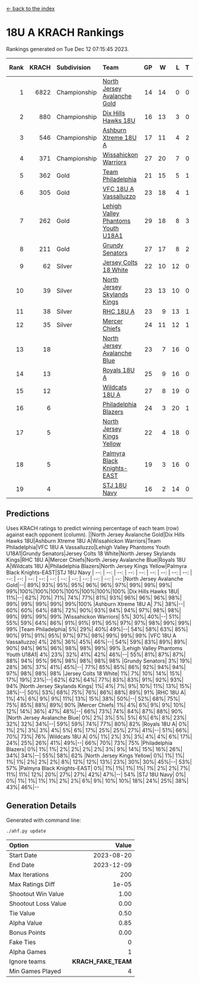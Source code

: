 [<- back to the index](readme.md)
# 18U A KRACH Rankings
Rankings generated on Tue Dec 12 07:15:45 2023.

Rank|KRACH|Subdivision|Team|GP|W|L|T|OTW|OTL|SoS|Exp Wins|Win Diff
---:|---:|:---|:---|---:|---:|---:|---:|---:|---:|---:|---:|---:
1|6822|Championship|[North Jersey Avalanche Gold](https://gamesheetstats.com/seasons/3659/teams/140737/schedule)|14|14|0|0|0|0|87|14.8|-0.0
2|880|Championship|[Dix Hills Hawks 18U](https://gamesheetstats.com/seasons/3659/teams/140731/schedule)|16|13|3|0|1|0|563|13.9|0.0
3|546|Championship|[Ashburn Xtreme 18U A](https://gamesheetstats.com/seasons/3659/teams/140730/schedule)|17|11|4|2|1|0|262|12.9|0.0
4|371|Championship|[Wissahickon Warriors](https://gamesheetstats.com/seasons/3659/teams/140748/schedule)|27|20|7|0|0|0|208|20.9|0.0
5|362|Gold|[Team Philadelphia](https://gamesheetstats.com/seasons/3659/teams/140745/schedule)|21|15|5|1|0|0|212|16.4|0.0
6|305|Gold|[VFC 18U A Vassalluzzo](https://gamesheetstats.com/seasons/3659/teams/140746/schedule)|23|18|4|1|2|1|120|19.4|0.0
7|262|Gold|[Lehigh Valley Phantoms Youth U18A1](https://gamesheetstats.com/seasons/3659/teams/140734/schedule)|29|18|8|3|0|0|203|20.4|0.0
8|211|Gold|[Grundy Senators](https://gamesheetstats.com/seasons/3659/teams/140732/schedule)|27|17|8|2|0|0|199|18.9|0.0
9|62|Silver|[Jersey Colts 18 White](https://gamesheetstats.com/seasons/3659/teams/140733/schedule)|22|10|12|0|0|2|1020|10.9|0.0
10|39|Silver|[North Jersey Skylands Kings](https://gamesheetstats.com/seasons/3659/teams/140739/schedule)|23|13|10|0|1|1|941|13.9|0.0
11|38|Silver|[RHC 18U A](https://gamesheetstats.com/seasons/3659/teams/140742/schedule)|23|9|13|1|0|1|186|10.4|0.0
12|35|Silver|[Mercer Chiefs](https://gamesheetstats.com/seasons/3659/teams/140735/schedule)|24|11|12|1|0|1|622|12.4|0.0
13|18||[North Jersey Avalanche Blue](https://gamesheetstats.com/seasons/3659/teams/140736/schedule)|23|7|16|0|0|1|170|7.9|0.0
14|13||[Royals 18U A](https://gamesheetstats.com/seasons/3659/teams/140743/schedule)|25|9|16|0|1|0|138|9.9|0.0
15|12||[Wildcats 18U A](https://gamesheetstats.com/seasons/3659/teams/140747/schedule)|27|8|19|0|2|1|800|8.9|0.0
16|6||[Philadelphia Blazers](https://gamesheetstats.com/seasons/3659/teams/140741/schedule)|24|3|20|1|0|3|191|4.4|0.0
17|5||[North Jersey Kings Yellow](https://gamesheetstats.com/seasons/3659/teams/140738/schedule)|22|4|18|0|1|0|667|4.9|0.0
18|5||[Palmyra Black Knights-EAST](https://gamesheetstats.com/seasons/3659/teams/140740/schedule)|19|3|16|0|2|0|150|3.9|0.0
19|4||[STJ 18U Navy](https://gamesheetstats.com/seasons/3659/teams/140744/schedule)|16|2|14|0|0|0|143|2.9|0.0

## Predictions
Uses KRACH ratings to predict winning percentage of each team (row) against each opponent (column).
||North Jersey Avalanche Gold|Dix Hills Hawks 18U|Ashburn Xtreme 18U A|Wissahickon Warriors|Team Philadelphia|VFC 18U A Vassalluzzo|Lehigh Valley Phantoms Youth U18A1|Grundy Senators|Jersey Colts 18 White|North Jersey Skylands Kings|RHC 18U A|Mercer Chiefs|North Jersey Avalanche Blue|Royals 18U A|Wildcats 18U A|Philadelphia Blazers|North Jersey Kings Yellow|Palmyra Black Knights-EAST|STJ 18U Navy
| --: | --: | --: | --: | --: | --: | --: | --: | --: | --: | --: | --: | --: | --: | --: | --: | --: | --: | --: | --: 
|North Jersey Avalanche Gold|--| 89%| 93%| 95%| 95%| 96%| 96%| 97%| 99%| 99%| 99%| 99%|100%|100%|100%|100%|100%|100%|100%
|Dix Hills Hawks 18U| 11%|--| 62%| 70%| 71%| 74%| 77%| 81%| 93%| 96%| 96%| 96%| 98%| 99%| 99%| 99%| 99%| 99%|100%
|Ashburn Xtreme 18U A|  7%| 38%|--| 60%| 60%| 64%| 68%| 72%| 90%| 93%| 94%| 94%| 97%| 98%| 98%| 99%| 99%| 99%| 99%
|Wissahickon Warriors|  5%| 30%| 40%|--| 51%| 55%| 59%| 64%| 86%| 91%| 91%| 91%| 95%| 97%| 97%| 98%| 99%| 99%| 99%
|Team Philadelphia|  5%| 29%| 40%| 49%|--| 54%| 58%| 63%| 85%| 90%| 91%| 91%| 95%| 97%| 97%| 98%| 99%| 99%| 99%
|VFC 18U A Vassalluzzo|  4%| 26%| 36%| 45%| 46%|--| 54%| 59%| 83%| 89%| 89%| 90%| 94%| 96%| 96%| 98%| 98%| 99%| 99%
|Lehigh Valley Phantoms Youth U18A1|  4%| 23%| 32%| 41%| 42%| 46%|--| 55%| 81%| 87%| 87%| 88%| 94%| 95%| 96%| 98%| 98%| 98%| 98%
|Grundy Senators|  3%| 19%| 28%| 36%| 37%| 41%| 45%|--| 77%| 85%| 85%| 86%| 92%| 94%| 94%| 97%| 98%| 98%| 98%
|Jersey Colts 18 White|  1%|  7%| 10%| 14%| 15%| 17%| 19%| 23%|--| 62%| 62%| 64%| 77%| 83%| 83%| 91%| 92%| 93%| 94%
|North Jersey Skylands Kings|  1%|  4%|  7%|  9%| 10%| 11%| 13%| 15%| 38%|--| 50%| 53%| 68%| 75%| 76%| 86%| 88%| 89%| 91%
|RHC 18U A|  1%|  4%|  6%|  9%|  9%| 11%| 13%| 15%| 38%| 50%|--| 52%| 68%| 75%| 75%| 85%| 88%| 89%| 90%
|Mercer Chiefs|  1%|  4%|  6%|  9%|  9%| 10%| 12%| 14%| 36%| 47%| 48%|--| 66%| 73%| 74%| 84%| 87%| 88%| 90%
|North Jersey Avalanche Blue|  0%|  2%|  3%|  5%|  5%|  6%|  6%|  8%| 23%| 32%| 32%| 34%|--| 59%| 59%| 74%| 77%| 80%| 82%
|Royals 18U A|  0%|  1%|  2%|  3%|  3%|  4%|  5%|  6%| 17%| 25%| 25%| 27%| 41%|--| 51%| 66%| 70%| 73%| 76%
|Wildcats 18U A|  0%|  1%|  2%|  3%|  3%|  4%|  4%|  6%| 17%| 24%| 25%| 26%| 41%| 49%|--| 66%| 70%| 73%| 75%
|Philadelphia Blazers|  0%|  1%|  1%|  2%|  2%|  2%|  2%|  3%|  9%| 14%| 15%| 16%| 26%| 34%| 34%|--| 55%| 58%| 62%
|North Jersey Kings Yellow|  0%|  1%|  1%|  1%|  1%|  2%|  2%|  2%|  8%| 12%| 12%| 13%| 23%| 30%| 30%| 45%|--| 53%| 57%
|Palmyra Black Knights-EAST|  0%|  1%|  1%|  1%|  1%|  1%|  2%|  2%|  7%| 11%| 11%| 12%| 20%| 27%| 27%| 42%| 47%|--| 54%
|STJ 18U Navy|  0%|  0%|  1%|  1%|  1%|  1%|  2%|  2%|  6%|  9%| 10%| 10%| 18%| 24%| 25%| 38%| 43%| 46%|--

## Generation Details

Generated with command line:
```
./ahf.py update
```

| Option | Value |
| :----- | ----: |
| Start Date | 2023-08-20 |
| End Date | 2023-12-09 |
| Max Iterations | 200 |
| Max Ratings Diff | 1e-05 |
| Shootout Win Value | 1.00 |
| Shootout Loss Value | 0.00 |
| Tie Value | 0.50 |
| Alpha Value | 0.85 |
| Bonus Points | 0.00 |
| Fake Ties | 0 |
| Alpha Games | 1 |
| Ignore teams | __KRACH_FAKE_TEAM__ |
| Min Games Played | 4 |

